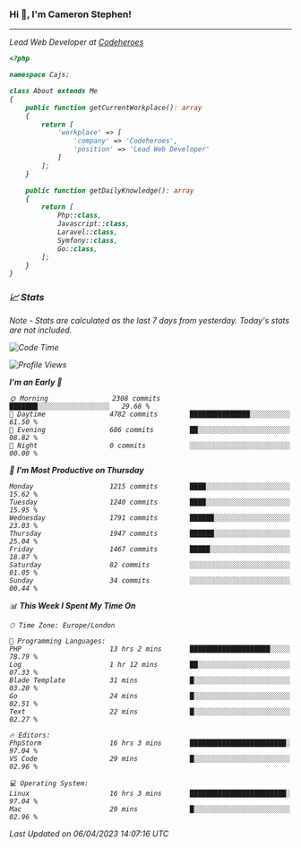 ### Hi 👋, I'm Cameron Stephen!
<hr>
<p><em>Lead Web Developer at <a href="https://codeheroes.co.uk">Codeheroes</a></p>


```php
<?php

namespace Cajs;

class About extends Me
{
    public function getCurrentWorkplace(): array
    {
        return [
            'workplace' => [
                'company' => 'Codeheroes',
                'position' => 'Lead Web Developer'
            ]
        ];
    }

    public function getDailyKnowledge(): array
    {
        return [
            Php::class,
            Javascript::class,
            Laravel::class,
            Symfony::class,
            Go::class,
        ];
    }
}
```

### 📈 Stats
<p><em>Note - Stats are calculated as the last 7 days from yesterday. Today's stats are not included.</em></p>


<!--START_SECTION:waka-->
![Code Time](http://img.shields.io/badge/Code%20Time-3%2C282%20hrs%2035%20mins-blue)

![Profile Views](http://img.shields.io/badge/Profile%20Views-3-blue)

**I'm an Early 🐤** 

```text
🌞 Morning                2308 commits        ███████░░░░░░░░░░░░░░░░░░   29.68 % 
🌆 Daytime                4782 commits        ███████████████░░░░░░░░░░   61.50 % 
🌃 Evening                686 commits         ██░░░░░░░░░░░░░░░░░░░░░░░   08.82 % 
🌙 Night                  0 commits           ░░░░░░░░░░░░░░░░░░░░░░░░░   00.00 % 
```
📅 **I'm Most Productive on Thursday** 

```text
Monday                   1215 commits        ████░░░░░░░░░░░░░░░░░░░░░   15.62 % 
Tuesday                  1240 commits        ████░░░░░░░░░░░░░░░░░░░░░   15.95 % 
Wednesday                1791 commits        ██████░░░░░░░░░░░░░░░░░░░   23.03 % 
Thursday                 1947 commits        ██████░░░░░░░░░░░░░░░░░░░   25.04 % 
Friday                   1467 commits        █████░░░░░░░░░░░░░░░░░░░░   18.87 % 
Saturday                 82 commits          ░░░░░░░░░░░░░░░░░░░░░░░░░   01.05 % 
Sunday                   34 commits          ░░░░░░░░░░░░░░░░░░░░░░░░░   00.44 % 
```


📊 **This Week I Spent My Time On** 

```text
🕑︎ Time Zone: Europe/London

💬 Programming Languages: 
PHP                      13 hrs 2 mins       ████████████████████░░░░░   78.79 % 
Log                      1 hr 12 mins        ██░░░░░░░░░░░░░░░░░░░░░░░   07.33 % 
Blade Template           31 mins             █░░░░░░░░░░░░░░░░░░░░░░░░   03.20 % 
Go                       24 mins             █░░░░░░░░░░░░░░░░░░░░░░░░   02.51 % 
Text                     22 mins             █░░░░░░░░░░░░░░░░░░░░░░░░   02.27 % 

🔥 Editors: 
PhpStorm                 16 hrs 3 mins       ████████████████████████░   97.04 % 
VS Code                  29 mins             █░░░░░░░░░░░░░░░░░░░░░░░░   02.96 % 

💻 Operating System: 
Linux                    16 hrs 3 mins       ████████████████████████░   97.04 % 
Mac                      29 mins             █░░░░░░░░░░░░░░░░░░░░░░░░   02.96 % 
```


 Last Updated on 06/04/2023 14:07:16 UTC
<!--END_SECTION:waka-->
